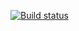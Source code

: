 [![Build status](https://ci.appveyor.com/api/projects/status/9tg2g4becoh4miu6?svg=true)](https://ci.appveyor.com/project/GalaChernikova/autoqa-selenium)